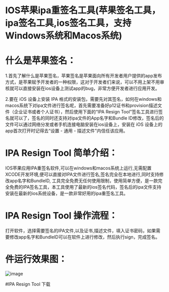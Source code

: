 # IOS苹果ipa重签名工具(苹果签名工具，ipa签名工具,ios签名工具，支持Windows系统和Macos系统)
# 什么是苹果签名：
1.首先了解什么是苹果签名，苹果签名是苹果面向所有开发者用户提供的app发布方式，是苹果赋予开发者的一种权限，这对于开发者们来说，可以不用上架不用审核就可以直接安装在ios设备上测试app的bug，非常方便开发者进行应用开发。

2.要在 iOS 设备上安装 IPA 格式的安装包，需要先对其签名，如何在windows和macos系统下对ipa文件进行签名呢，首先需要准备好p12证书和provision描述文件（企业证书或者个人证书），然后使用下面的“IPA Resign Tool”签名工具进行签名就可以了，签名的同时还支持对ipa文件的App名字和Bundle ID修改，签名后的文件可以通过网络分发或者手机连接电脑安装在ios设备上，安装在 iOS 设备上的app首次打开时记得去“设置 - 通用 - 描述文件”内信任该应用。

# IPA Resign Tool 简单介绍：
IOS苹果应用IPA重签名软件,可以在windows和macos系统上运行,无需配置XCODE开发环境,便可以直接对IPA文件进行签名,签名完全在本地进行,同时支持修改app名字和BundleID, 工具完全免费无任何使用限制，使用简单方便，是一款完全免费的IPA签名工具，本工具使用了最新的ios签名代码，签名后的ipa文件支持安装在最新的ios系统设备，是一款非常好用的ipa重签名工具。

# IPA Resign Tool 操作流程：
打开软件，选择需要签名的IPA文件,以及证书,描述文件，填入证书密码，如果需要修改app名字和BundleID可以在软件上进行修改，然后执行sign，完成签名。

# 件运行效果图：

![image](https://user-images.githubusercontent.com/118920398/208887799-f881d044-513a-416f-9d77-c6ddc8d409db.png)

#IPA Resign Tool 下载

